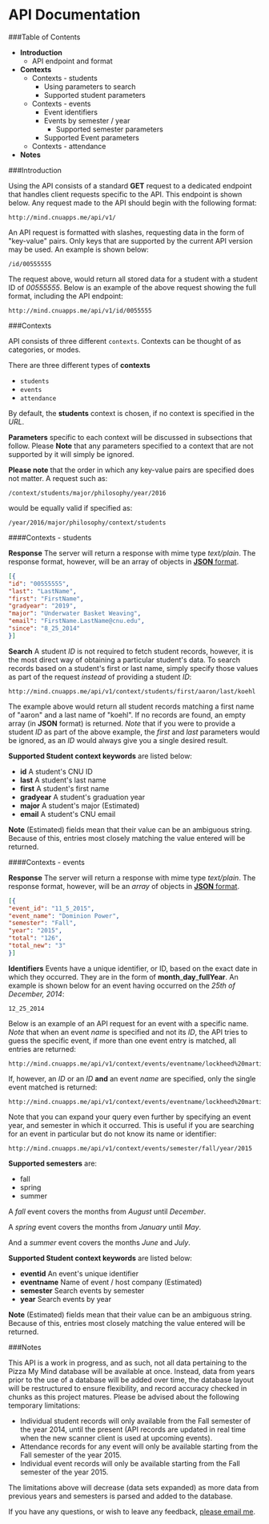 API Documentation
===============

###Table of Contents

- **Introduction**
	- API endpoint and format
- **Contexts**
	- Contexts - students
		- Using parameters to search
		- Supported student parameters
	- Contexts - events
		- Event identifiers
		- Events by semester / year
			- Supported semester parameters
		- Supported Event parameters
	- Contexts - attendance
- **Notes**

###Introduction

Using the API consists of a standard **GET** request to a dedicated endpoint that handles client requests specific to the API. This endpoint is shown below. Any request made to the API should begin with the following format:

```
http://mind.cnuapps.me/api/v1/
```

An API request is formatted with slashes, requesting data in the form of "key-value" pairs. Only keys that are supported by the current API version may be used. An example is shown below:

```
/id/00555555
```

The request above, would return all stored data for a student with a student ID of *00555555*. Below is an example of the above request showing the full format, including the API endpoint:

```
http://mind.cnuapps.me/api/v1/id/0055555
```

###Contexts

API consists of three different `contexts`. Contexts can be thought of as categories, or modes.

There are three different types of **contexts**

- `students`
- `events`
- `attendance`

By default, the **students** context is chosen, if no context is specified in the *URL*. 

**Parameters** specific to each context will be discussed in subsections that follow. Please **Note** that any parameters specified to a context that are not supported by it will simply be ignored.

**Please note** that the order in which any key-value pairs are specified does not matter. A request such as:

```
/context/students/major/philosophy/year/2016
```

would be equally valid if specified as:

```
/year/2016/major/philosophy/context/students
```

####Contexts - students

**Response** The server will return a response with mime type *text/plain*. The response format, however, will be an array of objects in [**JSON** format](http://www.json.org/).

```JSON
[{
"id": "00555555",
"last": "LastName",
"first": "FirstName",
"gradyear": "2019",
"major": "Underwater Basket Weaving",
"email": "FirstName.LastName@cnu.edu",
"since": "8_25_2014"
}]
```

**Search** A student *ID* is not required to fetch student records, however, it is the most direct way of obtaining a particular student's data. To search records based on a student's first or last name, simply specify those values as part of the request *instead* of providing a student *ID*:

```
http://mind.cnuapps.me/api/v1/context/students/first/aaron/last/koehl
```

The example above would return all student records matching  a first name of "aaron" and a last name of "koehl". If no records are found, an empty array (in **JSON** format) is returned. *Note* that if you were to provide a student *ID* as part of the above example, the *first* and *last* parameters would be ignored, as an *ID* would always give you a single desired result.

**Supported Student context keywords** are listed below:

- **id** 			A student's CNU ID
- **last** 			A student's last name
- **first** 			A student's first name
- **gradyear** 	A student's graduation year
- **major** 		A student's major (Estimated)
- **email** 		A student's CNU email

**Note** (Estimated) fields mean that their value can be an ambiguous string. Because of this, entries most closely matching the value entered will be returned.

####Contexts - events

**Response** The server will return a response with mime type *text/plain*. The response format, however, will be an *array* of objects in [**JSON** format](http://www.json.org/).

```JSON
[{
"event_id": "11_5_2015",
"event_name": "Dominion Power",
"semester": "Fall",
"year": "2015",
"total": "126",
"total_new": "3"
}]
```

**Identifiers** Events have a unique identifier, or ID, based on the exact date in which they occurred. They are in the form of **month**\_**day**\_**fullYear**. An example is shown below for an event having occurred on the *25th of December, 2014*:

```
12_25_2014
```

Below is an example of an API request for an event with a specific name. *Note* that when an event *name* is specified and not its *ID*, the API tries to guess the specific event, if more than one event entry is matched, all entries are returned:
 
```
http://mind.cnuapps.me/api/v1/context/events/eventname/lockheed%20martin
```

If, however, an *ID* or an *ID* **and** an event *name* are specified, only the single event matched is returned:

```
http://mind.cnuapps.me/api/v1/context/events/eventname/lockheed%20martin/eventid/10_1_2015
```

Note that you can expand your query even further by specifying an event year, and semester in which it occurred. This is useful if you are searching for an event in particular but do not know its name or identifier:

```
http://mind.cnuapps.me/api/v1/context/events/semester/fall/year/2015
```

**Supported semesters** are:

- fall
- spring
- summer

A *fall* event covers the months from *August* until *December*.

A *spring* event covers the months from *January* until *May*.

And a *summer* event covers the months *June* and *July*.

**Supported Student context keywords** are listed below:

- **eventid** 			An event's unique identifier
- **eventname** 		Name of event / host company (Estimated)
- **semester** 			Search events by semester
- **year** 				Search events by year

**Note** (Estimated) fields mean that their value can be an ambiguous string. Because of this, entries most closely matching the value entered will be returned.

###Notes

This API is a work in progress, and as such, not all data pertaining to the Pizza My Mind database will be available at once. Instead, data from years prior to the use of a database will be added over time, the database layout will be restructured to ensure flexibility, and record accuracy checked in chunks as this project matures. Please be advised about the following temporary limitations:

- Individual student records will only available from the Fall semester of the year 2014, until the present (API records are updated in real time when the new scanner client is used at upcoming events).
- Attendance records for any event will only be available starting from the Fall semester of the year 2015.
- Individual event records will only be available starting from the Fall semester of the year 2015.

The limitations above will decrease (data sets expanded) as more data from previous years and semesters is parsed and added to the database.

If you have any questions, or wish to leave any feedback, [please email me](mailto:juan.vallejo.12@cnu.edu).